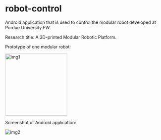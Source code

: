 # robot-control
Android application that is used to control the modular robot developed at Purdue University FW.

Research title: A 3D-printed Modular Robotic Platform.

Prototype of one modular robot:

<img src="https://github.com/zhitianz/robot-control-app/blob/master/robot_prototype.png" alt="img1" width="200" height="200"/>

Screenshot of Android application:

<img src="(https://github.com/zhitianz/robot-control-app/blob/master/screenshot.png" alt="img2"/>

